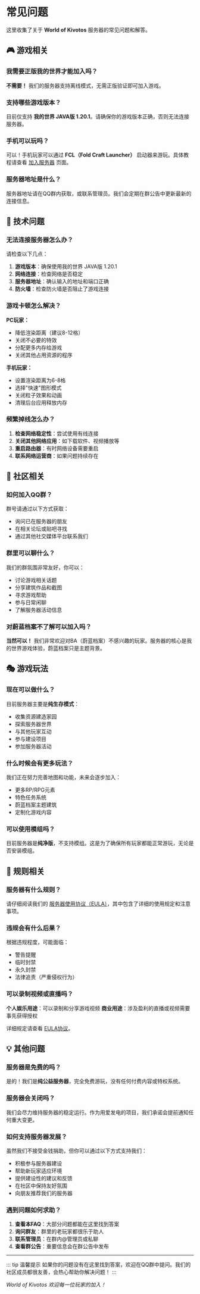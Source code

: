 # 常见问题

这里收集了关于 **World of Kivotos** 服务器的常见问题和解答。

## 🎮 游戏相关

### 我需要正版我的世界才能加入吗？

**不需要！** 我们的服务器支持离线模式，无需正版验证即可加入游戏。

### 支持哪些游戏版本？

目前仅支持 **我的世界 JAVA版 1.20.1**。请确保你的游戏版本正确，否则无法连接服务器。

### 手机可以玩吗？

可以！手机玩家可以通过 **FCL（Fold Craft Launcher）** 启动器来游玩。具体教程请查看 [加入服务器](/server/join) 页面。

### 服务器地址是什么？

服务器地址请在QQ群内获取，或联系管理员。我们会定期在群公告中更新最新的连接信息。

## 🔧 技术问题

### 无法连接服务器怎么办？

请检查以下几点：
1. **游戏版本**：确保使用我的世界 JAVA版 1.20.1
2. **网络连接**：检查网络是否稳定
3. **服务器地址**：确认输入的地址和端口正确
4. **防火墙**：检查防火墙是否阻止了游戏连接

### 游戏卡顿怎么解决？

**PC玩家：**
- 降低渲染距离（建议8-12格）
- 关闭不必要的特效
- 分配更多内存给游戏
- 关闭其他占用资源的程序

**手机玩家：**
- 设置渲染距离为6-8格
- 选择"快速"图形模式
- 关闭粒子效果和动画
- 清理后台应用释放内存

### 频繁掉线怎么办？

1. **检查网络稳定性**：尝试使用有线连接
2. **关闭其他网络应用**：如下载软件、视频播放等
3. **重启路由器**：有时网络设备需要重启
4. **联系网络运营商**：如果问题持续存在

## 👥 社区相关

### 如何加入QQ群？

群号请通过以下方式获取：
- 询问已在服务器的朋友
- 在相关论坛或贴吧寻找
- 通过其他社交媒体平台联系我们

### 群里可以聊什么？

我们的群氛围非常友好，你可以：
- 讨论游戏相关话题
- 分享建筑作品和截图
- 寻求游戏帮助
- 参与日常闲聊
- 了解服务器活动信息

### 对蔚蓝档案不了解可以加入吗？

**当然可以！** 我们非常欢迎对BA（蔚蓝档案）不感兴趣的玩家。服务器的核心是我的世界游戏体验，蔚蓝档案只是主题背景。

## 🎭 游戏玩法

### 现在可以做什么？

目前服务器主要是**纯生存模式**：
- 收集资源建造家园
- 探索服务器世界
- 与其他玩家互动
- 参与建设项目
- 参加服务器活动

### 什么时候会有更多玩法？

我们正在努力完善地图和功能，未来会逐步加入：
- 更多RP/RPG元素
- 特色任务系统
- 蔚蓝档案主题建筑
- 定制化游戏内容

### 可以使用模组吗？

目前服务器是**纯净版**，不支持模组。这是为了确保所有玩家都能正常游玩，无论是否安装模组。

## 📜 规则相关

### 服务器有什么规则？

请仔细阅读我们的 [服务器使用协议（EULA）](/eula)，其中包含了详细的使用规定和注意事项。

### 违规会有什么后果？

根据违规程度，可能面临：
- 警告提醒
- 临时封禁
- 永久封禁
- 法律追责（严重侵权行为）

### 可以录制视频或直播吗？

**个人娱乐用途**：可以录制和分享游戏视频
**商业用途**：涉及盈利的直播或视频需要事先获得授权

详细规定请查看 [EULA协议](/eula)。

## 💡 其他问题

### 服务器是免费的吗？

是的！我们是**纯公益服务器**，完全免费游玩，没有任何付费内容或特权系统。

### 服务器会关闭吗？

我们会尽力维持服务器的稳定运行。作为用爱发电的项目，我们承诺会提前通知任何重大变更。

### 如何支持服务器发展？

虽然我们不接受金钱捐助，但你可以通过以下方式支持我们：
- 积极参与服务器建设
- 帮助新玩家适应环境
- 提供建设性的建议和反馈
- 在社区中保持友好氛围
- 向朋友推荐我们的服务器

### 遇到问题如何求助？

1. **查看本FAQ**：大部分问题都能在这里找到答案
2. **询问群友**：群里的老玩家都很乐于助人
3. **联系管理员**：在群内@管理员或私聊
4. **查看群公告**：重要信息会在群公告中发布

---

::: tip 温馨提示
如果你的问题没有在这里找到答案，欢迎在QQ群中提问。我们的社区成员都很友善，会热心帮助你解决问题！
:::

*World of Kivotos 欢迎每一位玩家的加入！*